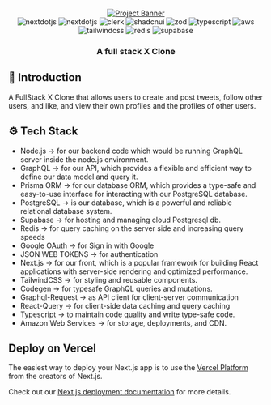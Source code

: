<div align="center">
  <br />
    <a href="#" target="_blank">
      <img src="https://github.com/ShivamGupta-5703/X-Frontend/assets/134150130/eae0aa57-812a-40f1-ac66-d9d6bcbc9db3" alt="Project Banner">
    </a>
  <br />

  <div>
    <img src="https://img.shields.io/badge/-Node_JS-black?style=for-the-badge&logoColor=white&logo=nodedotjs&color=29903B" alt="nextdotjs" />
    <img src="https://img.shields.io/badge/-Next_JS-black?style=for-the-badge&logoColor=white&logo=nextdotjs&color=000000" alt="nextdotjs" />
    <img src="https://img.shields.io/badge/-Clerk-black?style=for-the-badge&logoColor=white&logo=clerk&color=6C47FF" alt="clerk" />
    <img src="https://img.shields.io/badge/-Shadcn_UI-black?style=for-the-badge&logoColor=white&logo=shadcnui&color=000000" alt="shadcnui" />
    <img src="https://img.shields.io/badge/-Zod-black?style=for-the-badge&logoColor=white&logo=zod&color=3E67B1" alt="zod" />
    <img src="https://img.shields.io/badge/TypeScript-007ACC?style=for-the-badge&logo=typescript&logoColor=white" alt="typescript" />
    <img src="https://img.shields.io/badge/Amazon_AWS-232F3E?style=for-the-badge&logo=amazon-aws&logoColor=orange" alt="aws" />
    <img src="https://img.shields.io/badge/Tailwind_CSS-38B2AC?style=for-the-badge&logo=tailwind-css&logoColor=white" alt="tailwindcss" />
    <img src="https://img.shields.io/badge/redis-%23DD0031.svg?&style=for-the-badge&logo=redis&logoColor=white" alt="redis"/>
    <img src="https://img.shields.io/badge/Supabase-181818?style=for-the-badge&logo=supabase&logoColor=white" alt="supabase" />
  </div>

  <h3 align="center">A full stack X Clone</h3>
</div>

## <a name="introduction">🤖 Introduction</a>
A FullStack X Clone that allows users to create and post tweets, follow other users, and like, and view their own profiles and the profiles of other users.

## <a name="tech-stack">⚙️ Tech Stack</a>

- Node.js             -> for our backend code which would be running GraphQL server inside the node.js environment.
- GraphQL             -> for our API, which provides a flexible and efficient way to define our data model and query it.
- Prisma ORM          -> for our database ORM, which provides a type-safe and easy-to-use interface for interacting with our PostgreSQL database.
- PostgreSQL          -> is our database, which is a powerful and reliable relational database system.
- Supabase            -> for hosting and managing cloud Postgresql db.
- Redis               -> for query caching on the server side and increasing query speeds
- Google OAuth        -> for Sign in with Google
- JSON WEB TOKENS     -> for authentication
- Next.js             -> for our front, which is a popular framework for building React applications with server-side rendering and optimized performance.
- TailwindCSS         -> for styling and reusable components.
- Codegen             -> for typesafe GraphQL queries and mutations.
- Graphql-Request     -> as API client for client-server communication
- React-Query         -> for client-side data caching and query caching
- Typescript          -> to maintain code quality and write type-safe code.
- Amazon Web Services -> for storage, deployments, and CDN.

## Deploy on Vercel

The easiest way to deploy your Next.js app is to use the [Vercel Platform](https://vercel.com/new?utm_medium=default-template&filter=next.js&utm_source=create-next-app&utm_campaign=create-next-app-readme) from the creators of Next.js.

Check out our [Next.js deployment documentation](https://nextjs.org/docs/deployment) for more details.
